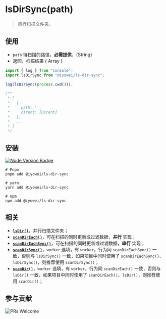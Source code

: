 [node version badge]: https://img.shields.io/badge/node.js-%3E%3D12.20.0-brightgreen?style=flat&logo=Node.js
[download node.js]: https://nodejs.org/en/download/
[prs welcome badge]: https://img.shields.io/badge/PRs-welcome-brightgreen.svg?style=flat

[lsDir]: https://github.com/iyowei/ls-dir
[scanDirEach]: https://github.com/iyowei/scan-dir-each
[scanDirEachSync]: https://github.com/iyowei/scan-dir-each-sync
[scanDirSync]: https://github.com/iyowei/scan-dir-sync
[scanDir]: https://github.com/iyowei/scan-dir

# lsDirSync(path)

> 串行扫描文件夹。

## 使用

- `path` 待扫描的路径，**必需提供**，{String}
- 返回，扫描结果 { Array }

```js
import { log } from "console";
import lsDirSync from "@iyowei/ls-dir-sync";

log(lsDirSync(process.cwd()));

/**
 * [
 *   {
 *     path: '',
 *     dirent: [Dirent]
 *   },
 *   ...
 * ]
 */
```

## 安装

[![Node Version Badge][node version badge]][download node.js]

```shell
# Pnpm
pnpm add @iyowei/ls-dir-sync

# yarn
yarn add @iyowei/ls-dir-sync

# npm
npm add @iyowei/ls-dir-sync
```

## 相关

- [**`lsDir()`**][lsDir]，并行扫描文件夹；
- [**`scanDirEach()`**][scanDirEach]，可在扫描的同时更新或过滤数据，**并行** 实现；
- [**`scanDirEachSync()`**][scanDirEachSync]，可在扫描的同时更新或过滤数据，**串行** 实现；
- [**`scanDirSync()`**][scanDirSync]，`worker` 选填，有 `worker`，行为同 `scanDirEachSync()` 一致，否则与 `lsDirSync()` 一致，如果项目中同时使用了 `scanDirEachSync()`、`lsDirSync()`，则推荐使用 `scanDirSync()`；
- [**`scanDir()`**][scanDir]，`worker` 选填，有 `worker`，行为同 `scanDirEach()` 一致，否则与 `lsDir()` 一致，如果项目中同时使用了 `scanDirEach()`、`lsDir()`，则推荐使用 `scanDir()`；

## 参与贡献

![PRs Welcome][prs welcome badge]

